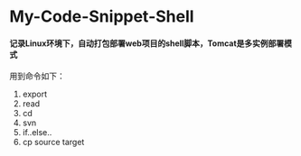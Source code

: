 # My-Code-Snippet-Shell

#### 记录Linux环境下，自动打包部署web项目的shell脚本，Tomcat是多实例部署模式
用到命令如下：
1. export
2. read
3. cd
4. svn
5. if..else..
6. cp source target
